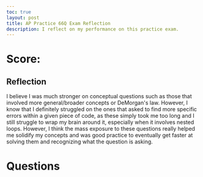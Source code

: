 ```yaml
---
toc: true
layout: post
title: AP Practice 66Q Exam Reflection 
description: I reflect on my performance on this practice exam.
---
```


# Score: 

## Reflection

I believe I was much stronger on conceptual questions such as those that involved more general/broader concepts or DeMorgan's law. However, I know that I definitely struggled on the ones that asked to find more specific errors within a given piece of code, as these simply took me too long and I still struggle to wrap my brain around it, especially when it involves nested loops. However, I think the mass exposure to these questions really helped me solidify my concepts and was good practice to eventually get faster at solving them and recognizing what the question is asking.

# Questions
